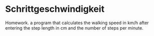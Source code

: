 # Schrittgeschwindigkeit
Homework. a program that calculates the walking speed in km/h after entering the step length in cm and the number of steps per minute.
